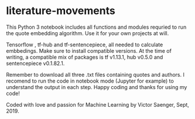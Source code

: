 # literature-movements

This Python 3 notebook includes all functions and modules requried to run the quote embedding algorithm. 
Use it for your own projects at will. 

Tensorflow , tf-hub and tf-sentencepiece, all needed to calculate embbedings.
Make sure to install compatible versions. At the time of writing, a compatible mix of packages is tf v1.13.1,
hub v0.5.0 and sentencepiece v0.1.82.1.

Remember to download all three .txt files containing quotes and authors. I recomend to run the code in notebook mode (Jupyter for example) to understand the output in each step.
Happy coding and thanks for using my code!

Coded with love and passion for Machine Learning by Victor Saenger, Sept, 2019.
